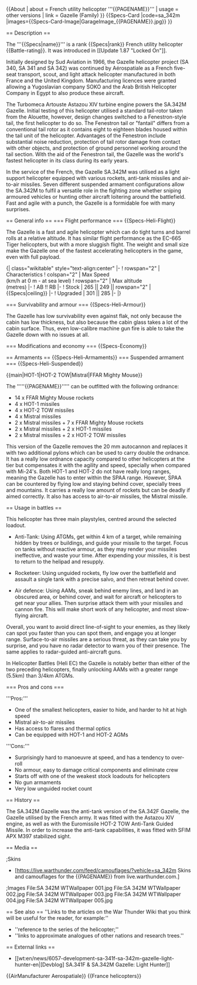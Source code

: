{{About
| about = French utility helicopter '''{{PAGENAME}}'''
| usage = other versions
| link = Gazelle (Family)
}}
{{Specs-Card
|code=sa_342m
|images={{Specs-Card-Image|GarageImage_{{PAGENAME}}.jpg}}
}}

== Description ==

<!-- ''In the description, the first part should be about the history of and the creation and combat usage of the helicopter, as well as its key features. In the second part, tell the reader about the helicopter in the game. Insert a screenshot of the vehicle, so that if the novice player does not remember the vehicle by name, he will immediately understand what kind of vehicle the article is talking about.'' -->

The '''{{Specs|name}}''' is a rank {{Specs|rank}} French utility helicopter {{Battle-rating}}. It was introduced in [[Update 1.87 "Locked On"]].

Initially designed by Sud Aviation in 1966, the Gazelle helicopter project (SA 340, SA 341 and SA 342) was continued by Aérospatiale as a French five-seat transport, scout, and light attack helicopter manufactured in both France and the United Kingdom. Manufacturing licences were granted allowing a Yugoslavian company SOKO and the Arab British Helicopter Company in Egypt to also produce these aircraft.

The Turbomeca Artouste Astazou XIV turbine engine powers the SA.342M Gazelle. Initial testing of this helicopter utilised a standard tail-rotor taken from the Alouette, however, design changes switched to a Fenestron-style tail, the first helicopter to do so. The Fenestron tail or "fantail" differs from a conventional tail rotor as it contains eight to eighteen blades housed within the tail unit of the helicopter. Advantages of the Fenestron include substantial noise reduction, protection of tail rotor damage from contact with other objects, and protection of ground personnel working around the tail section. With the aid of the Fenestron tail, the Gazelle was the world's fastest helicopter in its class during its early years.

In the service of the French, the Gazelle SA.342M was utilised as a light support helicopter equipped with various rockets, anti-tank missiles and air-to-air missiles. Seven different suspended armament configurations allow the SA.342M to fulfil a versatile role in the fighting zone whether sniping armoured vehicles or hunting other aircraft loitering around the battlefield. Fast and agile with a punch, the Gazelle is a formidable foe with many surprises.

== General info ==
=== Flight performance ===
{{Specs-Heli-Flight}}

<!-- ''Describe how the helicopter behaves in the air. Speed, manoeuvrability, acceleration and allowable loads - these are the most important characteristics of the vehicle.'' -->

The Gazelle is a fast and agile helicopter which can do tight turns and barrel rolls at a relative altitude. It has similar flight performance as the EC-665 Tiger helicopters, but with a more sluggish flight. The weight and small size make the Gazelle one of the fastest accelerating helicopters in the game, even with full payload.

{| class="wikitable" style="text-align:center"
|-
! rowspan="2" | Characteristics
! colspan="2" | Max Speed<br>(km/h at 0 m - at sea level)
! rowspan="2" | Max altitude<br>(metres)
|-
! AB !! RB
|-
! Stock
| 265 || 249 || rowspan="2" | {{Specs|ceiling}}
|-
! Upgraded
| 301 || 285
|-
|}

=== Survivability and armour ===
{{Specs-Heli-Armour}}

<!-- ''Examine the survivability of the helicopter. Note how vulnerable the structure is and how secure the pilot is, whether the fuel tanks are armoured, etc. Describe the armour, if there is any, and also mention the vulnerability of other critical systems.'' -->

The Gazelle has low survivability even against flak, not only because the cabin has low thickness, but also because the cabin glass takes a lot of the cabin surface. Thus, even low-calibre machine gun fire is able to take the Gazelle down with no issues at all.

=== Modifications and economy ===
{{Specs-Economy}}

== Armaments ==
{{Specs-Heli-Armaments}}
=== Suspended armament ===
{{Specs-Heli-Suspended}}

<!-- ''Describe the helicopter's suspended armament: additional cannons under the winglets, any bombs, and rockets. Since any helicopter is essentially only a platform for suspended weaponry, this section is significant and deserves your special attention. If there is no suspended weaponry remove this subsection.'' -->

{{main|HOT-1|HOT-2 TOW|Mistral|FFAR Mighty Mouse}}

The '''''{{PAGENAME}}''''' can be outfitted with the following ordnance:

- 14 x FFAR Mighty Mouse rockets
- 4 x HOT-1 missiles
- 4 x HOT-2 TOW missiles
- 4 x Mistral missiles
- 2 x Mistral missiles + 7 x FFAR Mighty Mouse rockets
- 2 x Mistral missiles + 2 x HOT-1 missiles
- 2 x Mistral missiles + 2 x HOT-2 TOW missiles

This version of the Gazelle removes the 20 mm autocannon and replaces it with two additional pylons which can be used to carry double the ordnance. It has a really low ordnance capacity compared to other helicopters at the tier but compensates it with the agility and speed, specially when compared with Mi-24's. Both HOT-1 and HOT-2 do not have really long ranges, meaning the Gazelle has to enter within the SPAA range. However, SPAA can be countered by flying low and staying behind cover, specially trees and mountains. It carries a really low amount of rockets but can be deadly if aimed correctly. It also has access to air-to-air missiles, the Mistral missile.

== Usage in battles ==

<!-- ''Describe the tactics of playing in a helicopter, the features of using the helicopter in a team and advice on tactics. Refrain from creating a "guide" - do not impose a single point of view, but instead, give the reader food for thought. Examine the most dangerous enemies and give recommendations on fighting them. If necessary, note the specifics of the game in different modes (AB, RB, SB).'' -->

This helicopter has three main playstyles, centred around the selected loadout.

- Anti-Tank: Using ATGMs, get within 4 km of a target, while remaining hidden by trees or buildings, and guide your missile to the target. Focus on tanks without reactive armour, as they may render your missiles ineffective, and waste your time. After expending your missiles, it is best to return to the helipad and resupply.

- Rocketeer: Using unguided rockets, fly low over the battlefield and assault a single tank with a precise salvo, and then retreat behind cover.

- Air defence: Using AAMs, sneak behind enemy lines, and land in an obscured area, or behind cover, and wait for aircraft or helicopters to get near your allies. Then surprise attack them with your missiles and cannon fire. This will make short work of any helicopter, and most slow-flying aircraft.

Overall, you want to avoid direct line-of-sight to your enemies, as they likely can spot you faster than you can spot them, and engage you at longer range. Surface-to-air missiles are a serious threat, as they can take you by surprise, and you have no radar detector to warn you of their presence. The same applies to radar-guided anti-aircraft guns.

In Helicopter Battles (Heli EC) the Gazelle is notably better than either of the two preceding helicopters, finally unlocking AAMs with a greater range (5.5km) than 3/4km ATGMs.

=== Pros and cons ===

<!-- ''Summarise and briefly evaluate the vehicle in terms of its characteristics and combat effectiveness. Mark its pros and cons in the bulleted list. Try not to use more than 6 points for each of the characteristics. Avoid using categorical definitions such as "bad", "good" and the like - use substitutions with softer forms such as "inadequate" and "effective".'' -->

'''Pros:'''

- One of the smallest helicopters, easier to hide, and harder to hit at high speed
- Mistral air-to-air missiles
- Has access to flares and thermal optics
- Can be equipped with HOT-1 and HOT-2 AGMs

'''Cons:'''

- Surprisingly hard to manoeuvre at speed, and has a tendency to over-roll
- No armour, easy to damage critical components and eliminate crew
- Starts off with one of the weakest stock loadouts for helicopters
- No gun armaments
- Very low unguided rocket count

== History ==

<!-- ''Describe the history of the creation and combat usage of the helicopter in more detail than in the introduction. If the historical reference turns out to be too long, take it to a separate article, taking a link to the article about the vehicle and adding a block "/History" (example: <nowiki>https://wiki.warthunder.com/(Vehicle-name)/History</nowiki>) and add a link to it here using the <code>main</code> template. Be sure to reference text and sources by using <code><nowiki><ref></ref></nowiki></code>, as well as adding them at the end of the article with <code><nowiki><references /></nowiki></code>. This section may also include the vehicle's dev blog entry (if applicable) and the in-game encyclopedia description (under <code><nowiki>=== In-game description ===</nowiki></code>, also if applicable).'' -->

The SA.342M Gazelle was the anti-tank version of the SA.342F Gazelle, the Gazelle utilised by the French army. It was fitted with the Astazou XIV engine, as well as with the Euromissile HOT-2 TOW Anti-Tank Guided Missile. In order to increase the anti-tank capabilities, it was fitted with SFIM APX M397 stabilized sight.

== Media ==

<!-- ''Excellent additions to the article would be video guides, screenshots from the game, and photos.'' -->

;Skins

- [https://live.warthunder.com/feed/camouflages/?vehicle=sa_342m Skins and camouflages for the {{PAGENAME}} from live.warthunder.com.]

;Images
<gallery mode="packed" heights="150">
File:SA 342M WTWallpaper 001.jpg
File:SA 342M WTWallpaper 002.jpg
File:SA 342M WTWallpaper 003.jpg
File:SA 342M WTWallpaper 004.jpg
File:SA 342M WTWallpaper 005.jpg
</gallery>

== See also ==
''Links to the articles on the War Thunder Wiki that you think will be useful for the reader, for example:''

- ''reference to the series of the helicopter;''
- ''links to approximate analogues of other nations and research trees.''

== External links ==

<!-- ''Paste links to sources and external resources, such as:''
* ''topic on the official game forum;''
* ''other literature.'' -->

- [[wt:en/news/6057-development-sa-341f-sa-342m-gazelle-light-hunter-en|[Devblog] SA.341F & SA.342M Gazelle: Light Hunter]]

{{AirManufacturer Aerospatiale}}
{{France helicopters}}
